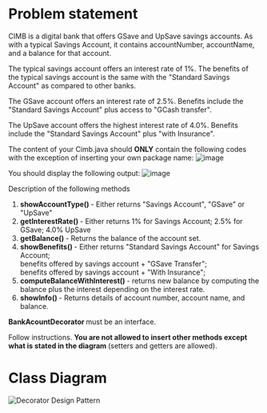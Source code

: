 # Problem statement
CIMB is a digital bank that offers GSave and UpSave savings accounts.   As with a typical Savings Account, it contains accountNumber, accountName, and a balance for that account.

The typical savings account offers an interest rate of 1%.
The benefits of the typical savings account is the same with the "Standard Savings Account" as compared to other banks.

The GSave account offers an interest rate of 2.5%.
Benefits include the "Standard Savings Account" plus access to "GCash transfer".

The UpSave account offers the highest interest rate of 4.0%.
Benefits include the "Standard Savings Account" plus "with Insurance".

The content of your Cimb.java should <b>ONLY</b> contain the following codes with the exception of inserting your own package name:
![image](https://github.com/RonanSoriano/decoratorPattern/assets/142371669/70847623-7037-4abd-8412-4d17461572b3)

You should display the following output:
![image](https://github.com/RonanSoriano/decoratorPattern/assets/142371669/b5ef78a3-bad4-437c-96b6-06e86d88bf8e)

Description of the following methods

1. <b> showAccountType() </b> - Either returns "Savings Account", "GSave" or "UpSave"
2. <b> getInterestRate() </b> - Either returns 1% for Savings Account; 2.5% for GSave; 4.0% UpSave
3. <b> getBalance() </b> - Returns the balance of the account set.
4. <b> showBenefits() </b> - Either returns "Standard Savings Account" for Savings Account; 
                        <br>  benefits offered by savings account + "GSave Transfer";
                        <br>  benefits offered by savings account + "With Insurance";
5. <b> computeBalanceWithInterest() </b> - returns new balance by computing the balance plus the interest depending on the interest rate.
6. <b> showInfo() </b> - Returns details of account number, account name, and balance.

<b> BankAcountDecorator </b> must be an interface.

Follow instructions. <b> You are not allowed to insert other methods except what is stated in the diagram </b>(setters and getters are allowed).


# Class Diagram
![Decorator Design Pattern](https://github.com/RonanSoriano/decoratorPattern/assets/142371669/d0860164-0985-42b0-9341-3226d7e4ea74)
